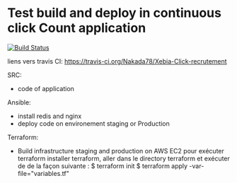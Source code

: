 # Test build and deploy in continuous click Count application

[![Build Status](https://travis-ci.org/Nakada78/Xebia-Click-recrutement.svg)](https://travis-ci.org/Nakada78/Xebia-Click-recrutement)

liens vers travis CI: https://travis-ci.org/Nakada78/Xebia-Click-recrutement

SRC: 
  - code of application

Ansible: 
  - install redis and nginx
  - deploy code on environement staging or Production

Terraform:
  - Build infrastructure staging and production on AWS EC2
  pour exécuter terraform installer terraform, aller dans le directory terraform et exécuter de de la façon suivante : 
       $ terraform init
       $ terraform apply -var-file="variables.tf"
